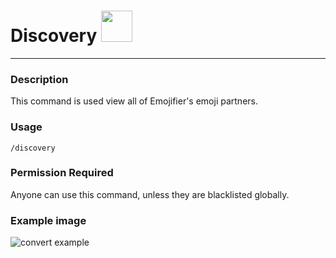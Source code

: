 # Discovery <img src="https://camo.githubusercontent.com/766dc374835d1c1fac63e4f132f489762d87cc2fd660b9450729b2003dabed47/68747470733a2f2f63646e2e646973636f72646170702e636f6d2f656d6f6a69732f3735343232313238323838323734383432372e706e67" width="50" height="50" />
---
### Description
This command is used view all of Emojifier's emoji partners.
### Usage
```
/discovery
```
### Permission Required
Anyone can use this command, unless they are blacklisted globally.

### Example image
![convert example](../images/discovery.png)
